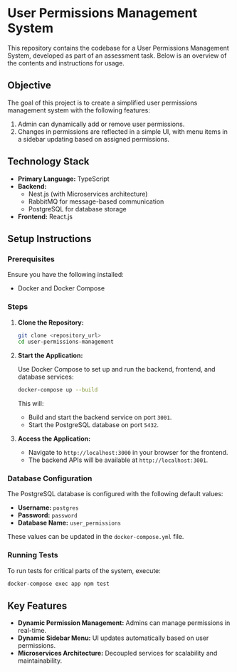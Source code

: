 # User Permissions Management System

This repository contains the codebase for a User Permissions Management System, developed as part of an assessment task. Below is an overview of the contents and instructions for usage.

## Objective

The goal of this project is to create a simplified user permissions management system with the following features:

1. Admin can dynamically add or remove user permissions.
2. Changes in permissions are reflected in a simple UI, with menu items in a sidebar updating based on assigned permissions.

## Technology Stack

- **Primary Language:** TypeScript
- **Backend:**
  - Nest.js (with Microservices architecture)
  - RabbitMQ for message-based communication
  - PostgreSQL for database storage
- **Frontend:** React.js

## Setup Instructions

### Prerequisites

Ensure you have the following installed:

- Docker and Docker Compose

### Steps

1. **Clone the Repository:**

   ```bash
   git clone <repository_url>
   cd user-permissions-management
   ```

2. **Start the Application:**

   Use Docker Compose to set up and run the backend, frontend, and database services:

   ```bash
   docker-compose up --build
   ```

   This will:
   - Build and start the backend service on port `3001`.
   - Start the PostgreSQL database on port `5432`.

3. **Access the Application:**

   - Navigate to `http://localhost:3000` in your browser for the frontend.
   - The backend APIs will be available at `http://localhost:3001`.

### Database Configuration

The PostgreSQL database is configured with the following default values:

- **Username:** `postgres`
- **Password:** `password`
- **Database Name:** `user_permissions`

These values can be updated in the `docker-compose.yml` file.

### Running Tests

To run tests for critical parts of the system, execute:

```bash
docker-compose exec app npm test
```

## Key Features

- **Dynamic Permission Management:** Admins can manage permissions in real-time.
- **Dynamic Sidebar Menu:** UI updates automatically based on user permissions.
- **Microservices Architecture:** Decoupled services for scalability and maintainability.
